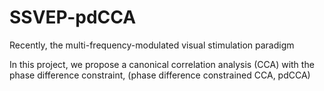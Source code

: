 # SSVEP-pdCCA

Recently, the multi-frequency-modulated visual stimulation paradigm 

In this project, we propose a canonical correlation analysis (CCA) with the phase difference constraint, (phase difference constrained CCA, pdCCA)

